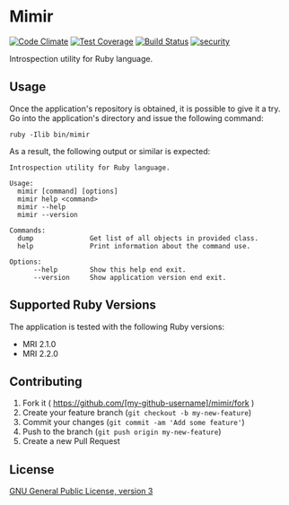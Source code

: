 # Mimir
[![Code Climate](https://codeclimate.com/github/eleidan/mimir/badges/gpa.svg)](https://codeclimate.com/github/eleidan/mimir)
[![Test Coverage](https://codeclimate.com/github/eleidan/mimir/badges/coverage.svg)](https://codeclimate.com/github/eleidan/mimir)
[![Build Status](https://travis-ci.org/eleidan/mimir.svg)](https://travis-ci.org/eleidan/mimir)
[![security](https://hakiri.io/github/eleidan/mimir/master.svg)](https://hakiri.io/github/eleidan/mimir/master)

Introspection utility for Ruby language.

## Usage
Once the application's repository is obtained, it is possible to give it a try.
Go into the application's directory and issue the following command:
```
ruby -Ilib bin/mimir
```
As a result, the following output or similar is expected:
```
Introspection utility for Ruby language.

Usage:
  mimir [command] [options]
  mimir help <command>
  mimir --help
  mimir --version

Commands:
  dump              Get list of all objects in provided class.
  help              Print information about the command use.

Options:
      --help        Show this help end exit.
      --version     Show application version end exit.
```

## Supported Ruby Versions
The application is tested with the following Ruby versions:
- MRI 2.1.0
- MRI 2.2.0

## Contributing

1. Fork it ( https://github.com/[my-github-username]/mimir/fork )
2. Create your feature branch (`git checkout -b my-new-feature`)
3. Commit your changes (`git commit -am 'Add some feature'`)
4. Push to the branch (`git push origin my-new-feature`)
5. Create a new Pull Request

## License
[GNU General Public License, version 3](http://www.gnu.org/licenses/gpl-3.0.html)

